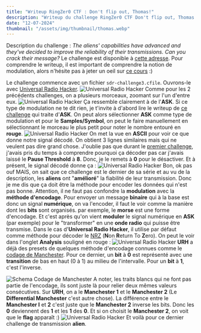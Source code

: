 ```yaml
---
title: "Writeup RingZer0 CTF : Don't flip out, Thomas!"
description: "Writeup du challenge RingZer0 CTF Don't flip out, Thomas!"
date: "12-07-2024"
thumbnail: "/assets/img/thumbnail/thomas.webp"
---
```

Description du challenge : *The aliens' capabilities have advanced and they've decided to improve the reliability of their transmissions. Can you crack their message?*
Le challenge est disponible à [cette adresse](https://ringzer0ctf.com/challenges/334).
Pour comprendre le writeup, il est important de comprendre la notion de modulation, alors n'hésite pas à jeter un oeil sur [ce cours](../Basics/am.html) :) 

Le challenge commence avec un fichier `sdr-challenge3.cfile`. 
Ouvrons-le avec [Universal Radio Hacker](https://github.com/jopohl/urh). 
![Universal Radio Hacker](../../assets/img/pages/writeups/thomas/thomas1.webp)
Comme pour les 2 précédents challenges, on a plusieurs morceaux, zoomant sur l'un d'entre eux. 
![Universal Radio Hacker](../../assets/img/pages/writeups/thomas/thomas2.webp)
Ça ressemble clairement à de l'**ASK**. Si ce type de modulation ne te dit rien, je t'invite à d'abord lire le writeup de [ce challenge](ringzer0-you-turn-me-on-and-off.html) qui traite d'**ASK**. 
On peut alors sélectionner **ASK** comme type de modulation et pour le **Samples/Symbol**, on peut le faire manuellement en sélectionnant le morceau le plus petit pour noter le nombre entouré en **rouge**.
![Universal Radio Hacker](../../assets/img/pages/writeups/thomas/thomas3.webp)
On met la vue en **ASCII** pour voir ce que donne notre signal décodé. On obtient 3 lignes similaires mais qui ne veulent pas dire grand chose. 
J'oublie pas que durant le [premier challenge](ringzer0-you-turn-me-on-and-off.html), j'avais pris du temps à comprendre pourquoi ça décoder pas car j'avais laissé le **Pause Threshold** à **8**. Donc, je le remets à **0** pour le désactiver. Et à présent, le signal décodé donne ça : 
![Universal Radio Hacker](../../assets/img/pages/writeups/thomas/thomas4.webp)
Bon, ok pas ouf MAIS, on sait que ce challenge est le dernier de sa série et au vu de la description, les **aliens** ont "**amélioré**" la fiabilité de leur transmission. 
Donc je me dis que ça doit être la méthode pour encoder les données qui n'est pas bonne.
Attention, il ne faut pas confondre la **modulation** avec la **méthode d'encodage**. 
Pour envoyer un message **binaire** qui à la base est donc un signal **numérique**, on va l'encoder, il faut le voir comme la manière dont les **bits** sont organisés. par exemple, le **morse** est une forme d'encodage.
Et c'est après qu'on vient **moduler** le signal numérique en **ASK** (par exemple) pour le "transformer" en une **onde radio** qui puisse être transmise. 
Dans le cas d'**Universal Radio Hacker**, il utilise par défaut comme méthode pour décoder le [NRZ](https://fr.wikipedia.org/wiki/Non_Return_to_Zero) (**N**on **R**eturn To **Z**ero). On peut le voir dans l'onglet **Analysis** souligné en rouge : 
![Universal Radio Hacker](../../assets/img/pages/writeups/thomas/thomas5.webp)
**URH** a déjà des presets de quelques méthode d'encodage connues comme le [codage de Manchester](https://fr.wikipedia.org/wiki/Codage_Manchester). Pour ce dernier, un **bit** à **0** est représenté avec une **transition** de bas en haut (0 à 1) au milieu de l'intervalle. Pour un **bit** à **1**, c'est l'inverse.

![Schema Codage de Manchester](../../assets/img/pages/writeups/thomas/thomas6.svg)
A noter, les traits blancs qui ne font pas partie de l'encodage, ils sont juste là pour relier deux mêmes valeurs consécutives.
Sur **URH**, on a le **Manchester 1** et le **Manchester 2** (Le **Differential Manchester** c'est autre chose). 
La différence entre le **Manchester I** et **2** c'est juste que le **Manchester 2** inverse les bits. Donc les **0** deviennent des **1** et les **1** des **0**.
Et si on choisit le **Manchester 2**, on voit que le **flag** apparaît :)
![Universal Radio Hacker](../../assets/img/pages/writeups/thomas/thomas7.webp)
Et voilà pour ce dernier challenge de transmission **alien**.

